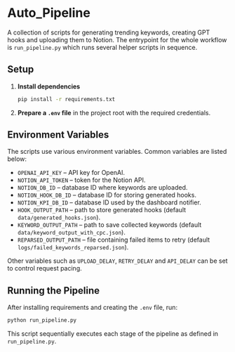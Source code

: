 # Auto_Pipeline

A collection of scripts for generating trending keywords, creating GPT hooks and uploading them to Notion. The entrypoint for the whole workflow is `run_pipeline.py` which runs several helper scripts in sequence.

## Setup

1. **Install dependencies**
   ```bash
   pip install -r requirements.txt
   ```
2. **Prepare a `.env` file** in the project root with the required credentials.

## Environment Variables

The scripts use various environment variables. Common variables are listed below:

- `OPENAI_API_KEY` – API key for OpenAI.
- `NOTION_API_TOKEN` – token for the Notion API.
- `NOTION_DB_ID` – database ID where keywords are uploaded.
- `NOTION_HOOK_DB_ID` – database ID for storing generated hooks.
- `NOTION_KPI_DB_ID` – database ID used by the dashboard notifier.
- `HOOK_OUTPUT_PATH` – path to store generated hooks (default `data/generated_hooks.json`).
- `KEYWORD_OUTPUT_PATH` – path to save collected keywords (default `data/keyword_output_with_cpc.json`).
- `REPARSED_OUTPUT_PATH` – file containing failed items to retry (default `logs/failed_keywords_reparsed.json`).

Other variables such as `UPLOAD_DELAY`, `RETRY_DELAY` and `API_DELAY` can be set to control request pacing.

## Running the Pipeline

After installing requirements and creating the `.env` file, run:

```bash
python run_pipeline.py
```

This script sequentially executes each stage of the pipeline as defined in `run_pipeline.py`.
